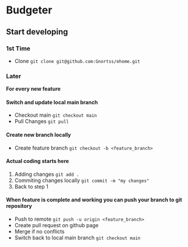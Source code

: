 # Budgeter

## Start developing

### 1st Time
 - Clone ```git clone git@github.com:Gnortss/ehome.git```

### Later
**For every new feature**
#### Switch and update local main branch
 - Checkout main ```git checkout main```
 - Pull Changes ```git pull```
#### Create new branch locally
 - Create feature branch ```git checkout -b <feature_branch>```
#### Actual coding starts here
 1. Adding changes ```git add .```
 2. Commiting changes locally ```git commit -m "my changes"```
 3. Back to step 1
#### When feature is complete and working you can push your branch to git repository
 - Push to remote ```git push -u origin <feature_branch>```
 - Create pull request on github page
 - Merge if no conflicts
 - Switch back to local main branch ```git checkout main```